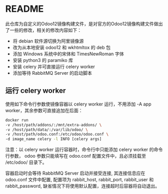 # README
此仓库为自定义的Odoo12镜像构建文件，是对官方的Odoo12镜像构建文件做出了一些的修改，相关的修改内容如下：

- 将 debian 软件源切换为阿里镜像源
- 改为从本地安装 odoo12 和 wkhtmltox 的 deb 包
- 添加 Windows 系统中的宋体和 TimesNewRoman 字体
- 安装 python3 的 paramiko 库
- 安装 celery 并可直接运行 celery worker
- 添加等待 RabbitMQ Server 的启动脚本

## 运行 celery worker
使用如下命令行参数使镜像容器以 celery worker 运行，不用添加 -A app worker，其余参数可直接追加在后面：
```sh
docker run 
-v /host/path/addons/:/mnt/extra-addons/ \
-v /host/path/data/:/var/lib/odoo/ \
-v /host/path/odoo.conf:/etc/odoo/odoo.conf \
-d image_name celery -l INFO [celery args]
```
注意：以 celery worker 运行容器时，命令行中只能添加 celery worker 的命令行参数，
odoo 参数只能填写在 odoo.conf 配置文件中，且必须挂载至 /etc/odoo/ 目录下。

容器启动时会等待 RabbitMQ Server 启动并接受连接, 其连接信息应在 odoo.conf 文件中配置, 配置项为
rabbit_host, rabbit_port, rabbit_user 和 rabbit_password, 缺省情况下将使用默认配置，连接超时后容器将自动退出。
